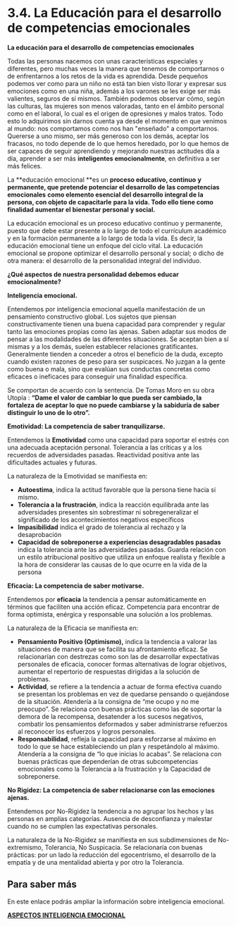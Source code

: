 
# 3.4. La Educación para el desarrollo de competencias emocionales

**La educación para el desarrollo de competencias emocionales**

Todas las personas nacemos con unas características especiales y diferentes, pero muchas veces la manera que tenemos de comportarnos o de enfrentarnos a los retos de la vida es aprendida. Desde pequeños podemos ver como para un niño no está tan bien visto llorar y expresar sus emociones como en una niña, además a los varones se les exige ser más valientes, seguros de sí mismos. También podemos observar cómo, según las culturas, las mujeres son menos valoradas, tanto en el ámbito personal como en el laboral, lo cual es el origen de opresiones y malos tratos. Todo esto lo adquirimos sin darnos cuenta ya desde el momento en que venimos al mundo: nos comportamos como nos han "enseñado" a comportarnos. Quererse a uno mismo, ser más generoso con los demás, aceptar los fracasos, no todo depende de lo que hemos heredado, por lo que hemos de ser capaces de seguir aprendiendo y mejorando nuestras actitudes día a día, aprender a ser más **inteligentes emocionalmente**, en definitiva a ser más felices.

La **educación emocional **es un **proceso educativo, continuo** **y permanente, que pretende potenciar el desarrollo de las competencias emocionales** **como elemento esencial del desarrollo integral de la persona, con objeto de capacitarle** **para la vida. Todo ello tiene como finalidad aumentar el bienestar personal y social.**

La educación emocional es un proceso educativo continuo y permanente, puesto que debe estar presente a lo largo de todo el currículum académico y en la formación permanente a lo largo de toda la vida. Es decir, la educación emocional tiene un enfoque del ciclo vital. La educación emocional se propone optimizar el desarrollo personal y social; o dicho de otra manera: el desarrollo de la personalidad integral del individuo.

**¿Qué aspectos de nuestra personalidad debemos educar emocionalmente?**

**Inteligencia emocional.**

Entendemos por inteligencia emocional aquella manifestación de un pensamiento constructivo global. Los sujetos que piensan constructivamente tienen una buena capacidad para comprender y regular tanto las emociones propias como las ajenas. Saben adaptar sus modos de pensar a las modalidades de las diferentes situaciones. Se aceptan bien a sí mismas y a los demás, suelen establecer relaciones gratificantes. Generalmente tienden a conceder a otros el beneficio de la duda, excepto cuando existen razones de peso para ser suspicaces. No juzgan a la gente como buena o mala, sino que evalúan sus conductas concretas como eficaces o ineficaces para conseguir una finalidad específica.

Se comportan de acuerdo con la sentencia. De Tomas Moro en su obra Utopía : **“**Dame el valor de cambiar lo que pueda ser cambiado, la fortaleza de aceptar lo que no puede cambiarse y la sabiduría de saber distinguir lo uno de lo otro”.****

**Emotividad: La competencia de saber tranquilizarse.**

Entendemos la **Emotividad** como una capacidad para soportar el estrés con una adecuada aceptación personal. Tolerancia a las críticas y a los recuerdos de adversidades pasadas. Reactividad positiva ante las dificultades actuales y futuras.

La naturaleza de la Emotividad se manifiesta en:

- **Autoestima**, indica la actitud favorable que la persona tiene hacia si mismo.
- **Tolerancia a la frustración**, indica la reacción equilibrada ante las adversidades presentes sin sobrestimar ni sobregeneralizar el significado de los acontecimientos negativos específicos
- **Impasibilidad** indica el grado de tolerancia al rechazo y la desaprobación
- **Capacidad de sobreponerse a experiencias desagradables pasadas** indica la tolerancia ante las adversidades pasadas. Guarda relación con un estilo atribucional positivo que utiliza un enfoque realista y flexible a la hora de considerar las causas de lo que ocurre en la vida de la persona

**Eficacia: La competencia de saber motivarse.**

Entendemos por **eficacia** la tendencia a pensar automáticamente en términos que faciliten una acción eficaz. Competencia para encontrar de forma optimista, enérgica y responsable una solución a los problemas.

La naturaleza de la Eficacia se manifiesta en:

- **Pensamiento Positivo (Optimismo),** indica la tendencia a valorar las situaciones de manera que se facilita su afrontamiento eficaz. Se relacionarían con destrezas como son las de desarrollar expectativas personales de eficacia, conocer formas alternativas de lograr objetivos, aumentar el repertorio de respuestas dirigidas a la solución de problemas.
- **Actividad**, se refiere a la tendencia a actuar de forma efectiva cuando se presentan los problemas en vez de quedarse pensando o quejándose de la situación. Atendería a la consigna de “me ocupo y no me preocupo”. Se relaciona con buenas prácticas como las de soportar la demora de la recompensa, desatender a los sucesos negativos, combatir los pensamientos deformados y saber administrarse refuerzos al reconocer los esfuerzos y logros personales.
- **Responsabilidad**, refleja la capacidad para esforzarse al máximo en todo lo que se hace estableciendo un plan y respetándolo al máximo. Atendería a la consigna de “lo que inicias lo acabas”. Se relaciona con buenas prácticas que dependerían de otras subcompetencias emocionales como la Tolerancia a la frustración y la Capacidad de sobreponerse.

**No Rigidez: La competencia de saber relacionarse con las emociones ajenas.**

Entendemos por No-Rigidez la tendencia a no agrupar los hechos y las personas en amplias categorías. Ausencia de desconfianza y malestar cuando no se cumplen las expectativas personales.

La naturaleza de la No-Rigidez se manifiesta en sus subdimensiones de No-extremismo, Tolerancia, No Suspicacia. Se relacionaría con buenas prácticas: por un lado la reducción del egocentrismo, el desarrollo de la empatía y de una mentalidad abierta y por otro la Tolerancia.

## Para saber más

En este enlace podrás ampliar la información sobre inteligencia emocional.

[**ASPECTOS INTELIGENCIA EMOCIONAL**](ASPECTOS_INTELIGENCIA_EMOCIONAL.pdf)

